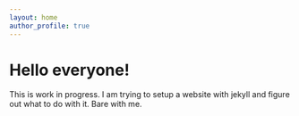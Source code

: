 ```yaml
---
layout: home
author_profile: true
---
```


# Hello everyone!

This is work in progress. I am trying to setup a website with jekyll and figure out what to do with it. Bare with me.
